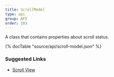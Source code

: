 ```yaml
---
title: ScrollModel
type: api
group: API
order: 183
---
```

A class that contains properties about scroll status.

{% docTable "source/api/scroll-model.json" %}

### Suggested Links

* [Scroll View](/doc/api/scroll-view.html)


